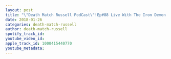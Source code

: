```yaml
---
layout: post
title: "\"Death Match Russell PodCast\"!Ep#88 Live With The Iron Demon Shane Mercer vs Dominic Garrini As PPWs Presents King Of Pain! Tune in!"
date: 2018-01-26
categories: death-match-russell
author: death-match-russell
spotify_track_id: 
youtube_video_id: 
apple_track_id: 1000415440770
youtube_metadata: 
---
```

